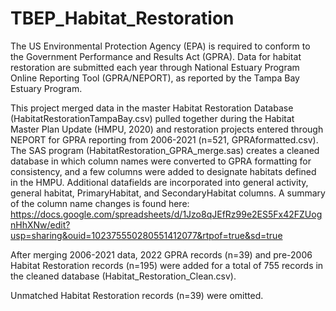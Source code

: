 # TBEP_Habitat_Restoration

The US Environmental Protection Agency (EPA) is required to conform to the Government Performance and Results Act (GPRA). Data for habitat restoration are submitted each year through National Estuary Program Online Reporting Tool (GPRA/NEPORT), as reported by the Tampa Bay Estuary Program.

This project merged data in the master Habitat Restoration Database (HabitatRestorationTampaBay.csv) pulled together during the Habitat Master Plan Update (HMPU, 2020) and restoration projects entered through NEPORT for GPRA reporting from 2006-2021 (n=521, GPRAformatted.csv). The SAS program (HabitatRestoration_GPRA_merge.sas) creates a cleaned database in which column names were converted to GPRA formatting for consistency, and a few columns were added to designate habitats defined in the HMPU. Additional datafields are incorporated into general activity, general habitat, PrimaryHabitat, and SecondaryHabitat columns. A summary of the column name changes is found here: https://docs.google.com/spreadsheets/d/1Jzo8qJEfRz99e2ES5Fx42FZUognHhXNw/edit?usp=sharing&ouid=102375550280551412077&rtpof=true&sd=true

After merging 2006-2021 data, 2022 GPRA records (n=39) and pre-2006 Habitat Restoration records (n=195) were added for a total of 755 records in the cleaned database (Habitat_Restoration_Clean.csv).

Unmatched Habitat Restoration records (n=39) were omitted.
